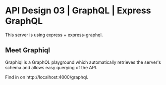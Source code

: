 # API Design 03 | GraphQL | Express GraphQL

This server is using express + express-graphql.

## Meet Graphiql

Graphiql is a GraphQL playground which automatically retrieves the server's schema and allows easy querying of the API.

Find in on http://localhost:4000/graphql.